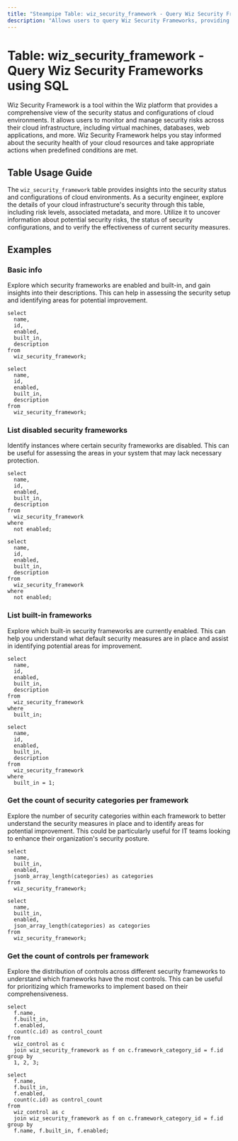 ```yaml
---
title: "Steampipe Table: wiz_security_framework - Query Wiz Security Frameworks using SQL"
description: "Allows users to query Wiz Security Frameworks, providing detailed insights into the security status and configurations of cloud environments."
---
```


# Table: wiz_security_framework - Query Wiz Security Frameworks using SQL

Wiz Security Framework is a tool within the Wiz platform that provides a comprehensive view of the security status and configurations of cloud environments. It allows users to monitor and manage security risks across their cloud infrastructure, including virtual machines, databases, web applications, and more. Wiz Security Framework helps you stay informed about the security health of your cloud resources and take appropriate actions when predefined conditions are met.

## Table Usage Guide

The `wiz_security_framework` table provides insights into the security status and configurations of cloud environments. As a security engineer, explore the details of your cloud infrastructure's security through this table, including risk levels, associated metadata, and more. Utilize it to uncover information about potential security risks, the status of security configurations, and to verify the effectiveness of current security measures.

## Examples

### Basic info
Explore which security frameworks are enabled and built-in, and gain insights into their descriptions. This can help in assessing the security setup and identifying areas for potential improvement.

```sql+postgres
select
  name,
  id,
  enabled,
  built_in,
  description
from
  wiz_security_framework;
```

```sql+sqlite
select
  name,
  id,
  enabled,
  built_in,
  description
from
  wiz_security_framework;
```

### List disabled security frameworks  
Identify instances where certain security frameworks are disabled. This can be useful for assessing the areas in your system that may lack necessary protection.

```sql+postgres
select
  name,
  id,
  enabled,
  built_in,
  description
from
  wiz_security_framework
where
  not enabled;
```

```sql+sqlite
select
  name,
  id,
  enabled,
  built_in,
  description
from
  wiz_security_framework
where
  not enabled;
```

### List built-in frameworks
Explore which built-in security frameworks are currently enabled. This can help you understand what default security measures are in place and assist in identifying potential areas for improvement.

```sql+postgres
select
  name,
  id,
  enabled,
  built_in,
  description
from
  wiz_security_framework
where
  built_in;
```

```sql+sqlite
select
  name,
  id,
  enabled,
  built_in,
  description
from
  wiz_security_framework
where
  built_in = 1;
```

### Get the count of security categories per framework
Explore the number of security categories within each framework to better understand the security measures in place and to identify areas for potential improvement. This could be particularly useful for IT teams looking to enhance their organization's security posture.

```sql+postgres
select
  name,
  built_in,
  enabled,
  jsonb_array_length(categories) as categories
from
  wiz_security_framework;
```

```sql+sqlite
select
  name,
  built_in,
  enabled,
  json_array_length(categories) as categories
from
  wiz_security_framework;
```

### Get the count of controls per framework
Explore the distribution of controls across different security frameworks to understand which frameworks have the most controls. This can be useful for prioritizing which frameworks to implement based on their comprehensiveness.

```sql+postgres
select
  f.name,
  f.built_in,
  f.enabled,
  count(c.id) as control_count
from
  wiz_control as c
  join wiz_security_framework as f on c.framework_category_id = f.id
group by
  1, 2, 3;
```

```sql+sqlite
select
  f.name,
  f.built_in,
  f.enabled,
  count(c.id) as control_count
from
  wiz_control as c
  join wiz_security_framework as f on c.framework_category_id = f.id
group by
  f.name, f.built_in, f.enabled;
```